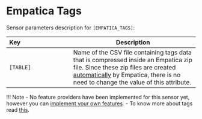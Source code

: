 # Empatica Tags

Sensor parameters description for `[EMPATICA_TAGS]`:

|Key&nbsp;&nbsp;&nbsp;&nbsp;&nbsp;&nbsp;&nbsp;&nbsp;&nbsp;&nbsp;&nbsp;&nbsp;&nbsp;&nbsp;&nbsp;&nbsp;&nbsp;&nbsp;&nbsp;&nbsp;&nbsp;&nbsp;&nbsp;&nbsp;&nbsp;&nbsp;&nbsp;&nbsp;&nbsp;            | Description |
|----------------|-----------------------------------------------------------------------------------------------------------------------------------
|`[TABLE]`| Name of the CSV file containing tags data that is compressed inside an Empatica zip file. Since these zip files are created [automatically](https://support.empatica.com/hc/en-us/articles/201608896-Data-export-and-formatting-from-E4-connect-) by Empatica, there is no need to change the value of this attribute.

!!! Note
    - No feature providers have been implemented for this sensor yet, however you can [implement your own features](../add-new-features).
    - To know more about tags read [this](https://support.empatica.com/hc/en-us/articles/204578699-Event-Marking-with-the-E4-wristband).